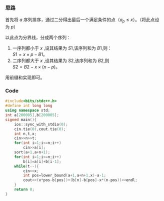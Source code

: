 ### 思路
首先将 $a$ 序列排序，通过二分得出最后一个满足条件的点（$a_p\leq x$）。（将此点设为 $p$）          

以此点为分界线，分成两个序列：
1. 一序列都小于 $x$ ,设其结果为 $S1$,该序列和为 $B1$,则：   
	$S1= x\times p-B1$。
1. 二序列都大于 $x$ ,设其结果为 $S2$,该序列和为 $B2$,则  
	$S2=B2-x\times(n-p)$。
    
用前缀和实现即可。


### Code
```cpp
#include<bits/stdc++.h>
#define int long long
using namespace std;
int a[200005],b[200005];
signed main(){
	ios::sync_with_stdio(0);
	cin.tie(0),cout.tie(0);
	int n,t,x;
	cin>>n>>t;
	for(int i=1;i<=n;i++)
		cin>>a[i];	
	sort(a+1,a+n+1);
	for(int i=1;i<=n;i++)
		b[i]=a[i]+b[i-1];
	while(t--){
		cin>>x;
		int pos=lower_bound(a+1,a+n+1,x)-a-1;
    	cout<<(x*pos-b[pos])+(b[n]-b[pos]-x*(n-pos))<<endl;
	}
	return 0;
} 
```